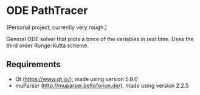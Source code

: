 # ODE PathTracer
(Personal project, currently very rough.)

General ODE solver that plots a trace of the variables in real time. Uses the third order Runge-Kutta scheme.

## Requirements

* Qt (https://www.qt.io/), made using version 5.8.0
* muParser (http://muparser.beltoforion.de/), made using version 2.2.5
